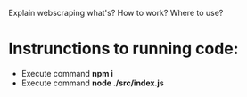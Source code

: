 Explain webscraping what's? How to work? Where to use?

Instrunctions to running code:
==============================

- Execute command **npm i**
- Execute command **node ./src/index.js**
